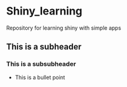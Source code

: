 # Shiny_learning
Repository for learning shiny with simple apps

## This is a subheader

### This is a subsubheader

+ This is a bullet point

